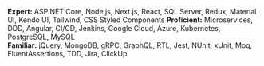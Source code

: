 **Expert:** ASP.NET Core, Node.js, Next.js, React, SQL Server, Redux, Material UI, Kendo UI, Tailwind, CSS Styled Components 
**Proficient:** Microservices, DDD, Angular, CI/CD, Jenkins, Google Cloud, Azure, Kubernetes, PostgreSQL, MySQL  
**Familiar:** jQuery, MongoDB, gRPC, GraphQL, RTL, Jest, NUnit, xUnit, Moq, FluentAssertions, TDD, Jira, ClickUp  

